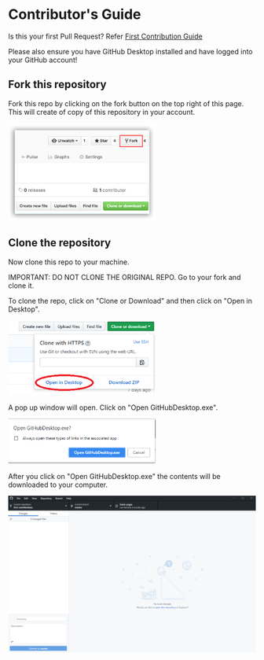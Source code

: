 # Contributor's Guide
Is this your first Pull Request? Refer [First Contribution Guide](https://github.com/firstcontributions/first-contributions/blob/master/gui-tool-tutorials/github-desktop-tutorial.md)
</br>

Please also ensure you have GitHub Desktop installed and have logged into your GitHub account!

## Fork this repository
Fork this repo by clicking on the fork button on the top right of this page. This will create of copy of this repository in your account.

<img width="300" src="./content/fork.png" alt="fork this repository" />

## Clone the repository
Now clone this repo to your machine.

IMPORTANT: DO NOT CLONE THE ORIGINAL REPO. Go to your fork and clone it.

To clone the repo, click on "Clone or Download" and then click on "Open in Desktop".

<img width="300" src="./content/clone.png" alt="fork this repository" />

A pop up window will open. Click on "Open GitHubDesktop.exe".

<img width="300" src="./content/popup.png" alt="fork this repository" />

After you click on "Open GitHubDesktop.exe" the contents will be downloaded to your computer.

<img width="700" src="./content/desktop.png" alt="fork this repository" />
